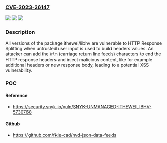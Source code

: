 ### [CVE-2023-26147](https://cve.mitre.org/cgi-bin/cvename.cgi?name=CVE-2023-26147)
![](https://img.shields.io/static/v1?label=Product&message=ithewei%2Flibhv&color=blue)
![](https://img.shields.io/static/v1?label=Version&message=0%3C%20*%20&color=brighgreen)
![](https://img.shields.io/static/v1?label=Vulnerability&message=HTTP%20Response%20Splitting&color=brighgreen)

### Description

All versions of the package ithewei/libhv are vulnerable to HTTP Response Splitting when untrusted user input is used to build headers values. An attacker can add the \r\n (carriage return line feeds) characters to end the HTTP response headers and inject malicious content, like for example additional headers or new response body, leading to a potential XSS vulnerability.

### POC

#### Reference
- https://security.snyk.io/vuln/SNYK-UNMANAGED-ITHEWEILIBHV-5730768

#### Github
- https://github.com/fkie-cad/nvd-json-data-feeds

